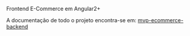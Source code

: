 Frontend E-Commerce em Angular2+

A documentação de todo o projeto encontra-se em: [mvp-ecommerce-backend](https://github.com/Phellipehz/mvp-ecommerce-backend)
